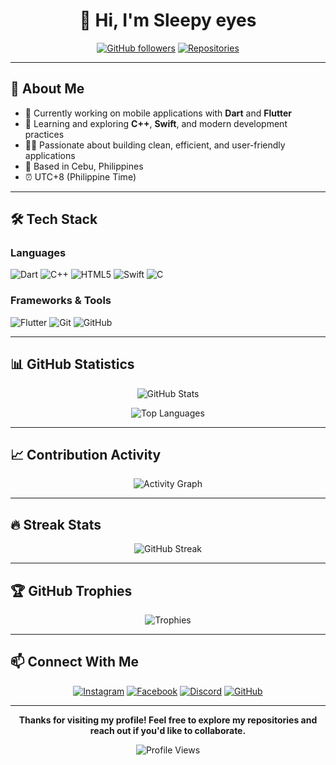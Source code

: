 <div align="center">

# 👋 Hi, I'm Sleepy eyes

[![GitHub followers](https://img.shields.io/github/followers/Davefgh?style=social)](https://github.com/Davefgh?tab=followers)
[![Repositories](https://img.shields.io/badge/Repositories-8-blue?style=social&logo=github)](https://github.com/Davefgh?tab=repositories)

</div>

---

## 🚀 About Me

- 🔭 Currently working on mobile applications with **Dart** and **Flutter**
- 🌱 Learning and exploring **C++**, **Swift**, and modern development practices
- 👨‍💻 Passionate about building clean, efficient, and user-friendly applications
- 📍 Based in Cebu, Philippines
- ⏰ UTC+8 (Philippine Time)

---

## 🛠️ Tech Stack

### Languages
![Dart](https://img.shields.io/badge/Dart-0175C2?style=for-the-badge&logo=dart&logoColor=white)
![C++](https://img.shields.io/badge/C++-00599C?style=for-the-badge&logo=cplusplus&logoColor=white)
![HTML5](https://img.shields.io/badge/HTML5-E34F26?style=for-the-badge&logo=html5&logoColor=white)
![Swift](https://img.shields.io/badge/Swift-FA7343?style=for-the-badge&logo=swift&logoColor=white)
![C](https://img.shields.io/badge/C-A8B9CC?style=for-the-badge&logo=c&logoColor=white)

### Frameworks & Tools
![Flutter](https://img.shields.io/badge/Flutter-02569B?style=for-the-badge&logo=flutter&logoColor=white)
![Git](https://img.shields.io/badge/Git-F05032?style=for-the-badge&logo=git&logoColor=white)
![GitHub](https://img.shields.io/badge/GitHub-181717?style=for-the-badge&logo=github&logoColor=white)

---

## 📊 GitHub Statistics

<div align="center">

![GitHub Stats](https://github-readme-stats.vercel.app/api?username=Davefgh&show_icons=true&theme=tokyonight&hide_border=true&bg_color=0D1117&title_color=58A6FF&icon_color=58A6FF&text_color=C9D1D9)

![Top Languages](https://github-readme-stats.vercel.app/api/top-langs/?username=Davefgh&layout=compact&theme=tokyonight&hide_border=true&bg_color=0D1117&title_color=58A6FF&text_color=C9D1D9)

</div>

---

## 📈 Contribution Activity

<div align="center">

![Activity Graph](https://github-readme-activity-graph.vercel.app/graph?username=Davefgh&theme=github-compact&hide_border=true&bg_color=0d1117&color=00ff41&line=00ff41&point=00ff41&area=true&area_color=00ff41)

</div>

---

## 🔥 Streak Stats

<div align="center">

![GitHub Streak](https://github-readme-streak-stats.herokuapp.com/?user=Davefgh&theme=dark&hide_border=true&background=0d1117&ring=00ff41&fire=00ff41&currStreakLabel=00ff41&sideLabels=00ff41&currStreakNum=00ff41&sideNums=00ff41&dates=00ff41)

</div>

---

## 🏆 GitHub Trophies

<div align="center">

![Trophies](https://github-profile-trophy.vercel.app/?username=Davefgh&theme=tokyonight&no-frame=true&no-bg=true&column=7&margin-w=15&margin-h=15)

</div>

---

## 📫 Connect With Me

<div align="center">

[![Instagram](https://img.shields.io/badge/Instagram-E4405F?style=for-the-badge&logo=instagram&logoColor=white)](https://instagram.com/your_instagram)
[![Facebook](https://img.shields.io/badge/Facebook-1877F2?style=for-the-badge&logo=facebook&logoColor=white)]([https://facebook.com/your_facebook](https://www.facebook.com/Oraclezy/))
[![Discord](https://img.shields.io/badge/Discord-5865F2?style=for-the-badge&logo=discord&logoColor=white)](https://discord.com/users/your_discord_id)
[![GitHub](https://img.shields.io/badge/GitHub-181717?style=for-the-badge&logo=github&logoColor=white)](https://github.com/Davefgh)

</div>

---

<div align="center">

**Thanks for visiting my profile! Feel free to explore my repositories and reach out if you'd like to collaborate.** 

![Profile Views](https://komarev.com/ghpvc/?username=Davefgh&color=58A6FF&style=flat-square&label=Profile+Views)

</div>
